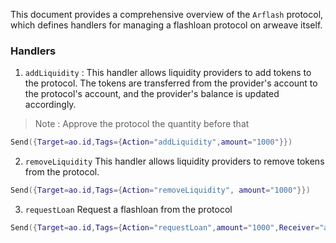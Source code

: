 This document provides a comprehensive overview of the `Arflash` protocol, which defines handlers for managing a flashloan protocol on arweave itself.

### Handlers 

1. `addLiquidity` : 
This handler allows liquidity providers to add tokens to the protocol. The tokens are transferred from the provider's account to the protocol's account, and the provider's balance is updated accordingly.

> Note : Approve the protocol the quantity before that 

```lua
Send({Target=ao.id,Tags={Action="addLiquidity",amount="1000"}})
```

2. `removeLiquidity`
This handler allows liquidity providers to remove tokens from the protocol. 

```lua
Send({Target=ao.id,Tags={Action="removeLiquidity", amount="1000"}})
```

3. `requestLoan`
 Request a flashloan from the protocol
 
```lua
Send({Target=ao.id,Tags={Action="requestLoan",amount="1000",Receiver="ao-token-id"}})
```